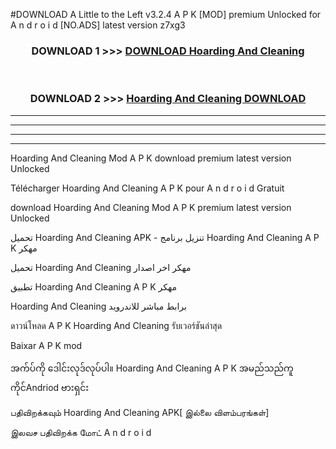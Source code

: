 #DOWNLOAD A Little to the Left v3.2.4 A P K [MOD] premium Unlocked for A n d r o i d [NO.ADS] latest version z7xg3 



<div align="center">

<h3>DOWNLOAD 1 >>> <a href="https://downloadmod1.web.app/?judul=Hoarding And Cleaning ">DOWNLOAD Hoarding And Cleaning </a></h3><br>

<h3>DOWNLOAD 2 >>> <a href="https://downloadmod1.web.app/?judul=Hoarding And Cleaning ">Hoarding And Cleaning  DOWNLOAD </a></h3>

</div>


----------------------------------------------------------

----------------------------------------------------------

----------------------------------------------------------

----------------------------------------------------------


Hoarding And Cleaning  Mod A P K download premium latest version Unlocked

Télécharger Hoarding And Cleaning  A P K pour A n d r o i d Gratuit

download Hoarding And Cleaning  Mod A P K premium latest version Unlocked

تحميل Hoarding And Cleaning  APK - تنزيل برنامج Hoarding And Cleaning  A P K مهكر

تحميل Hoarding And Cleaning  مهكر اخر اصدار

تطبيق Hoarding And Cleaning  A P K مهكر

Hoarding And Cleaning  برابط مباشر للاندرويد

ดาวน์โหลด A P K Hoarding And Cleaning  รับเวอร์ชันล่าสุด

Baixar A P K mod

အက်ပ်ကို ဒေါင်းလုဒ်လုပ်ပါ။ Hoarding And Cleaning  A P K အမည်သည်ကူကိုင်Andriod ဗားရှင်း

பதிவிறக்கவும் Hoarding And Cleaning  APK[ இல்லை விளம்பரங்கள்] 
 
இலவச பதிவிறக்க மோட் A n d r o i d



